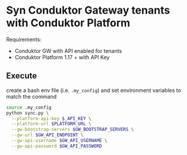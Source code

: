 # Syn Conduktor Gateway tenants with Conduktor Platform

Requirements:

* Conduktor GW with API enabled for tenants
* Conduktor Platform 1.17 + with API Key

## Execute

create a bash env file (i.e. `.my_config`) and set environment variables to match the command

```bash
source .my_config
python sync.py \
  --platform-api-key $_API_KEY \
  --platform-url $PLATFORM_URL \
  --gw-bootstrap-servers $GW_BOOTSTRAP_SERVERS \
  --gw-url $GW_API_ENDPOINT \
  --gw-api-username $GW_API_USERNAME \
  --gw-api-password $GW_API_PASSWORD
```
